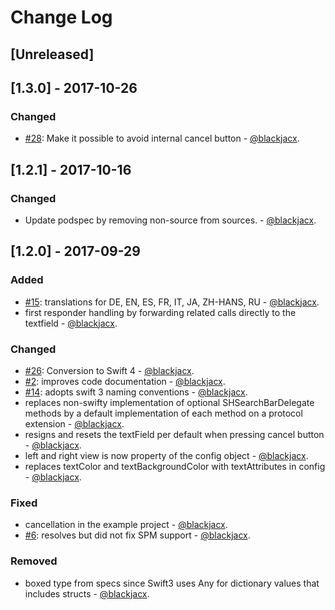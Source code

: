 # Change Log

## [Unreleased]

## [1.3.0] - 2017-10-26
### Changed
* [#28](https://github.com/Blackjacx/SHSearchBar/pull/28): Make it possible to avoid internal cancel button - [@blackjacx](https://github.com/blackjacx).

## [1.2.1] - 2017-10-16
### Changed
* Update podspec by removing non-source from sources. - [@blackjacx](https://github.com/blackjacx).

## [1.2.0] - 2017-09-29
### Added
* [#15](https://github.com/Blackjacx/SHSearchBar/pull/15): translations for DE, EN, ES, FR, IT, JA, ZH-HANS, RU - [@blackjacx](https://github.com/blackjacx).
* first responder handling by forwarding related calls directly to the textfield - [@blackjacx](https://github.com/blackjacx).

### Changed
* [#26](https://github.com/Blackjacx/SHSearchBar/pull/26): Conversion to Swift 4 - [@blackjacx](https://github.com/blackjacx).
* [#2](https://github.com/Blackjacx/SHSearchBar/pull/2): improves code documentation - [@blackjacx](https://github.com/blackjacx).
* [#14](https://github.com/Blackjacx/SHSearchBar/pull/14): adopts swift 3 naming conventions - [@blackjacx](https://github.com/blackjacx).
* replaces non-swifty implementation of optional SHSearchBarDelegate methods by a default implementation of each method on a protocol extension - [@blackjacx](https://github.com/blackjacx).
* resigns and resets the textField per default when pressing cancel button - [@blackjacx](https://github.com/blackjacx).
* left and right view is now property of the config object - [@blackjacx](https://github.com/blackjacx).
* replaces textColor and textBackgroundColor with textAttributes in config - [@blackjacx](https://github.com/blackjacx).

### Fixed
* cancellation in the example project - [@blackjacx](https://github.com/blackjacx).
* [#6](https://github.com/Blackjacx/SHSearchBar/pull/6): resolves but did not fix SPM support - [@blackjacx](https://github.com/blackjacx).

### Removed
* boxed type from specs since Swift3 uses Any for dictionary values that includes structs - [@blackjacx](https://github.com/blackjacx).
